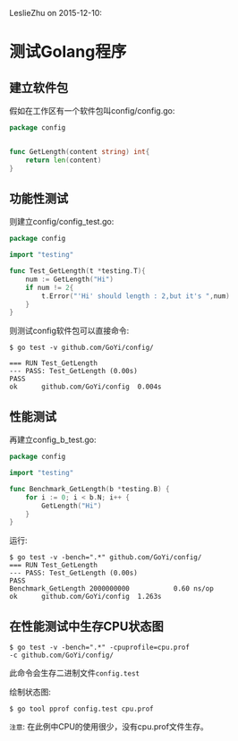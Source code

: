 LeslieZhu on 2015-12-10:


# 测试Golang程序


## 建立软件包

假如在工作区有一个软件包叫config/config.go:

```go
package config


func GetLength(content string) int{
    return len(content)
}
```

## 功能性测试


则建立config/config_test.go:

```go
package config

import "testing"

func Test_GetLength(t *testing.T){
    num := GetLength("Hi")
    if num != 2{
        t.Error("'Hi' should length : 2,but it's ",num)
    }
}
```

则测试config软件包可以直接命令:

```
$ go test -v github.com/GoYi/config/

=== RUN Test_GetLength
--- PASS: Test_GetLength (0.00s)
PASS
ok  	github.com/GoYi/config	0.004s
```

## 性能测试

再建立config_b_test.go:

```go
package config

import "testing"

func Benchmark_GetLength(b *testing.B) {
	for i := 0; i < b.N; i++ {
		GetLength("Hi")
	}
}
```

运行:

```
$ go test -v -bench=".*" github.com/GoYi/config/
=== RUN Test_GetLength
--- PASS: Test_GetLength (0.00s)
PASS
Benchmark_GetLength	2000000000	         0.60 ns/op
ok  	github.com/GoYi/config	1.263s
```

## 在性能测试中生存CPU状态图

```
$ go test -v -bench=".*" -cpuprofile=cpu.prof 
-c github.com/GoYi/config/
```

此命令会生存二进制文件`config.test`

绘制状态图:

```
$ go tool pprof config.test cpu.prof
```

`注意`: 在此例中CPU的使用很少，没有cpu.prof文件生存。
